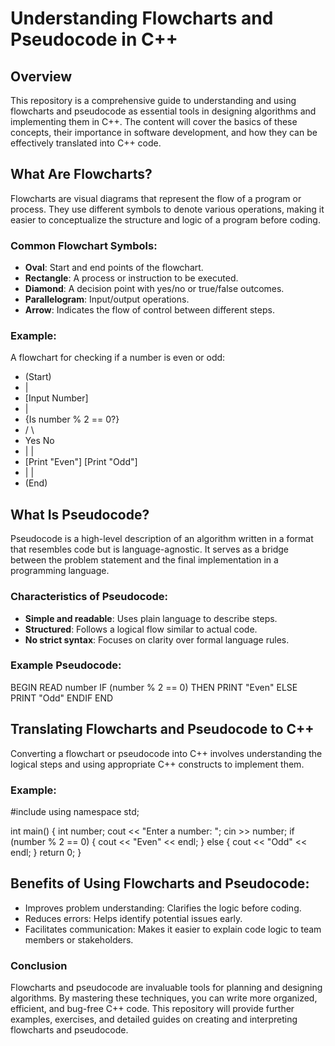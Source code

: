 # Understanding Flowcharts and Pseudocode in C++

## Overview
This repository is a comprehensive guide to understanding and using flowcharts and pseudocode as essential tools in designing algorithms and implementing them in C++. The content will cover the basics of these concepts, their importance in software development, and how they can be effectively translated into C++ code.

## What Are Flowcharts?
Flowcharts are visual diagrams that represent the flow of a program or process. They use different symbols to denote various operations, making it easier to conceptualize the structure and logic of a program before coding.

### Common Flowchart Symbols:
- **Oval**: Start and end points of the flowchart.
- **Rectangle**: A process or instruction to be executed.
- **Diamond**: A decision point with yes/no or true/false outcomes.
- **Parallelogram**: Input/output operations.
- **Arrow**: Indicates the flow of control between different steps.

### Example:
A flowchart for checking if a number is even or odd:
-   (Start) 
-    |
-  [Input Number]
-    |
-   {Is number % 2 == 0?} 
-   /            \ 
- Yes             No
-  |              |
- [Print "Even"] [Print "Odd"]
-  |                |
-    (End)


## What Is Pseudocode?
Pseudocode is a high-level description of an algorithm written in a format that resembles code but is language-agnostic. It serves as a bridge between the problem statement and the final implementation in a programming language.

### Characteristics of Pseudocode:
- **Simple and readable**: Uses plain language to describe steps.
- **Structured**: Follows a logical flow similar to actual code.
- **No strict syntax**: Focuses on clarity over formal language rules.

### Example Pseudocode:
BEGIN
  READ number
  IF (number % 2 == 0) THEN
    PRINT "Even"
  ELSE
    PRINT "Odd"
  ENDIF
END

## Translating Flowcharts and Pseudocode to C++
Converting a flowchart or pseudocode into C++ involves understanding the logical steps and using appropriate C++ constructs to implement them.

### Example:
#include <iostream>
using namespace std;

int main() {
    int number;
    cout << "Enter a number: ";
    cin >> number;
    if (number % 2 == 0) {
        cout << "Even" << endl;
    } else {
        cout << "Odd" << endl;
    }
    return 0;
}

## Benefits of Using Flowcharts and Pseudocode:
- Improves problem understanding: Clarifies the logic before coding.
- Reduces errors: Helps identify potential issues early.
- Facilitates communication: Makes it easier to explain code logic to team members or stakeholders.

### Conclusion
Flowcharts and pseudocode are invaluable tools for planning and designing algorithms. By mastering these techniques, you can write more organized, efficient, and bug-free C++ code. This repository will provide further examples, exercises, and detailed guides on creating and interpreting flowcharts and pseudocode.


